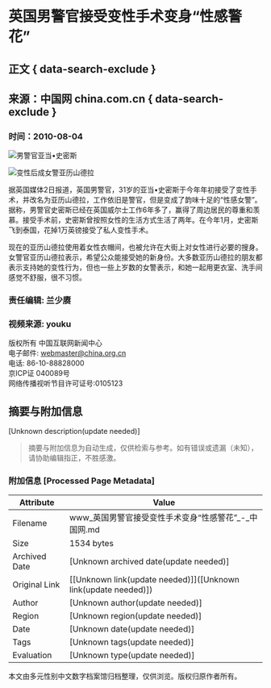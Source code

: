 # 英国男警官接受变性手术变身“性感警花”

## 正文 { data-search-exclude }


## 来源：中国网 china.com.cn   { data-search-exclude }
### 时间：2010-08-04

![男警官亚当•史密斯](http://images.china.cn/attachement/jpg/site1000/20100804/001143f1e22d0dc30c6503.jpg)

![变性后成女警亚历山德拉](http://images.china.cn/attachement/jpg/site1000/20100804/001143f1e22d0dc30c7104.jpg)

据英国媒体2日报道，英国男警官，31岁的亚当•史密斯于今年年初接受了变性手术，并改名为亚历山德拉，工作依旧是警官，但是变成了韵味十足的“性感女警”。据称，男警官史密斯已经在英国威尔士工作6年多了，赢得了周边居民的尊重和羡慕。接受手术前，史密斯曾按照女性的生活方式生活了两年。在今年1月，史密斯飞到泰国，花掉1万英镑接受了私人变性手术。

现在的亚历山德拉使用着女性衣帽间，也被允许在大街上对女性进行必要的搜身。女警官亚历山德拉表示，希望公众能接受她的新身份。大多数亚历山德拉的朋友都表示支持她的变性行为，但也一些上岁数的女警表示，和她一起用更衣室、洗手间感觉不舒服，很不习惯。

### 责任编辑: 兰少赓  
### 视频来源: youku  

版权所有 中国互联网新闻中心  
电子邮件: webmaster@china.org.cn  
电话: 86-10-88828000  
京ICP证 040089号  
网络传播视听节目许可证号:0105123
<!-- tcd_original_link http://www.china.com.cn/v/news/2010-08/04/content_20636555.htm -->


## 摘要与附加信息

<!-- tcd_abstract -->
[Unknown description(update needed)]
<!-- tcd_abstract_end -->

> 摘要与附加信息为自动生成，仅供检索与参考。如有错误或遗漏（未知），请协助编辑指正，不胜感激。

### 附加信息 [Processed Page Metadata]

| Attribute       | Value                                  |
|-----------------|----------------------------------------|
| Filename        | www_英国男警官接受变性手术变身“性感警花”_-_中国网.md                             |
| Size            | 1534 bytes                           |
| Archived Date   | [Unknown archived date(update needed)]                             |
| Original Link   | [[Unknown link(update needed)]]([Unknown link(update needed)])                       |
| Author          | [Unknown author(update needed)]                               |
| Region          | [Unknown region(update needed)]                               |
| Date            | [Unknown date(update needed)]                                 |
| Tags            | [Unknown tags(update needed)]                                 |
| Evaluation            | [Unknown type(update needed)]                                 |
<!-- tcd_table_end -->

本文由多元性别中文数字档案馆归档整理，仅供浏览。版权归原作者所有。
